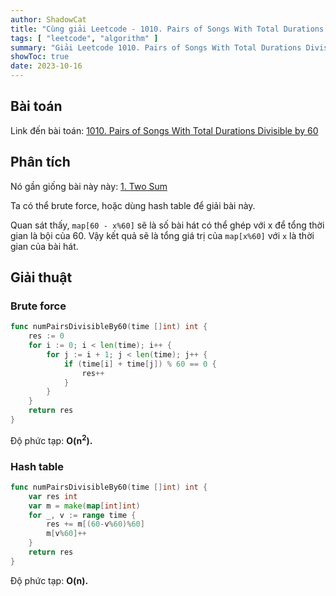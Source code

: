 ```yaml
---
author: ShadowCat
title: "Cùng giải Leetcode - 1010. Pairs of Songs With Total Durations Divisible by 60"
tags: [ "leetcode", "algorithm" ]
summary: "Giải Leetcode 1010. Pairs of Songs With Total Durations Divisible by 60"
showToc: true
date: 2023-10-16
---
```


## Bài toán

Link đến bài toán: [1010. Pairs of Songs With Total Durations Divisible by 60](https://leetcode.com/problems/pairs-of-songs-with-total-durations-divisible-by-60/)

## Phân tích

Nó gần giống bài này này:
[1. Two Sum](https://leetcode.com/problems/two-sum/description/)

Ta có thể brute force, hoặc dùng hash table để giải bài này.

Quan sát thấy, `map[60 - x%60]` sẽ là số bài hát có thể ghép với x để tổng thời gian là bội của 60.
Vậy kết quả sẽ là tổng giá trị của `map[x%60]` với `x` là thời gian của bài hát.


## Giải thuật

### Brute force

```go
func numPairsDivisibleBy60(time []int) int {
    res := 0
    for i := 0; i < len(time); i++ {
        for j := i + 1; j < len(time); j++ {
            if (time[i] + time[j]) % 60 == 0 {
                res++
            }
        }
    }
    return res
}
```

Độ phức tạp: **O(n<sup>2</sup>).**

### Hash table

```go
func numPairsDivisibleBy60(time []int) int {
    var res int
    var m = make(map[int]int)
    for _, v := range time {
        res += m[(60-v%60)%60]
        m[v%60]++
    }
    return res
}
```

Độ phức tạp: **O(n).**